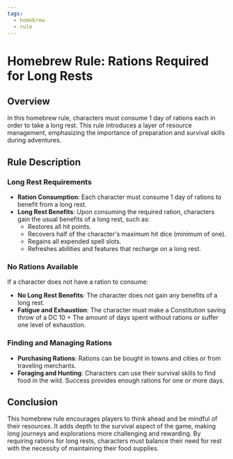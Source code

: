 ```yaml
---
tags:
  - homebrew
  - rule
---
```

# Homebrew Rule: Rations Required for Long Rests

## Overview

In this homebrew rule, characters must consume 1 day of rations each in order to take a long rest. This rule introduces a layer of resource management, emphasizing the importance of preparation and survival skills during adventures.

## Rule Description

### Long Rest Requirements

- **Ration Consumption**: Each character must consume 1 day of rations to benefit from a long rest.
- **Long Rest Benefits**: Upon consuming the required ration, characters gain the usual benefits of a long rest, such as:
  - Restores all hit points.
  - Recovers half of the character's maximum hit dice (minimum of one).
  - Regains all expended spell slots.
  - Refreshes abilities and features that recharge on a long rest.

### No Rations Available

If a character does not have a ration to consume:
- **No Long Rest Benefits**: The character does not gain any benefits of a long rest.
- **Fatigue and Exhaustion**: The character must make a Constitution saving throw of a DC 10 + The amount of days spent without rations or suffer one level of exhaustion.

### Finding and Managing Rations

- **Purchasing Rations**: Rations can be bought in towns and cities or from traveling merchants.
- **Foraging and Hunting**: Characters can use their survival skills to find food in the wild. Success provides enough rations for one or more days.

## Conclusion

This homebrew rule encourages players to think ahead and be mindful of their resources. It adds depth to the survival aspect of the game, making long journeys and explorations more challenging and rewarding. By requiring rations for long rests, characters must balance their need for rest with the necessity of maintaining their food supplies.